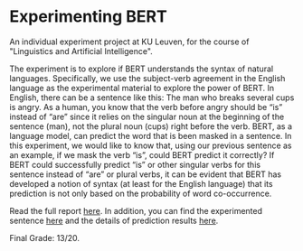 # Experimenting BERT

An individual experiment project at KU Leuven, for the course of "Linguistics and Artificial Intelligence".

The experiment is to explore if BERT understands the syntax of natural languages. Specifically, we use the subject-verb agreement in the English language as the experimental material to explore the power of BERT. In English, there can be a sentence like this: The man who breaks several cups is angry. As a human, you know that the verb before angry should be “is” instead of “are” since it relies on the singular noun at the beginning of the sentence (man), not the plural noun (cups) right before the verb. BERT, as a language model, can predict the word that is been masked in a sentence. In this experiment, we would like to know that, using our previous sentence as an example, if we mask the verb “is”, could BERT predict it correctly? If BERT could successfully predict “is” or other singular verbs for this sentence instead of “are” or plural verbs, it can be evident that BERT has developed a notion of syntax (at least for the English language) that its prediction is not only based on the probability of word co-occurrence.

Read the full report [here](https://raw.githack.com/dodopianist/Projects/main/Experimenting%20BERT/Experimenting%20BERT.pdf). In addition, you can find the experimented sentence [here](https://github.com/dodopianist/Projects/tree/main/Experimenting%20BERT/data) and the details of prediction results [here](https://github.com/dodopianist/Projects/tree/main/Experimenting%20BERT/result).

Final Grade: 13/20.
